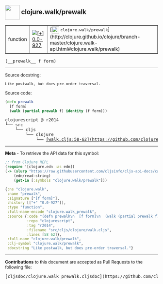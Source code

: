 ## <img width="48px" valign="middle" src="http://i.imgur.com/Hi20huC.png"> clojure.walk/prewalk

 <table border="1">
<tr>

<td>function</td>
<td><a href="https://github.com/cljsinfo/cljs-api-docs/tree/0.0-927"><img valign="middle" alt="[+] 0.0-927" src="https://img.shields.io/badge/+-0.0--927-lightgrey.svg"></a> </td>
<td>
[<img height="24px" valign="middle" src="http://i.imgur.com/1GjPKvB.png"> <samp>clojure.walk/prewalk</samp>](http://clojure.github.io/clojure/branch-master/clojure.walk-api.html#clojure.walk/prewalk)
</td>
</tr>
</table>

 <samp>
(__prewalk__ f form)<br>
</samp>

---




Source docstring:

```
Like postwalk, but does pre-order traversal.
```

Source code:

```clj
(defn prewalk
  [f form]
  (walk (partial prewalk f) identity (f form)))
```

 <pre>
clojurescript @ r2014
└── src
    └── cljs
        └── clojure
            └── <ins>[walk.cljs:58-62](https://github.com/clojure/clojurescript/blob/r2014/src/cljs/clojure/walk.cljs#L58-L62)</ins>
</pre>


---

__Meta__ - To retrieve the API data for this symbol:

```clj
;; from Clojure REPL
(require '[clojure.edn :as edn])
(-> (slurp "https://raw.githubusercontent.com/cljsinfo/cljs-api-docs/catalog/cljs-api.edn")
    (edn/read-string)
    (get-in [:symbols "clojure.walk/prewalk"]))
```

```clj
{:ns "clojure.walk",
 :name "prewalk",
 :signature ["[f form]"],
 :history [["+" "0.0-927"]],
 :type "function",
 :full-name-encode "clojure.walk_prewalk",
 :source {:code "(defn prewalk\n  [f form]\n  (walk (partial prewalk f) identity (f form)))",
          :repo "clojurescript",
          :tag "r2014",
          :filename "src/cljs/clojure/walk.cljs",
          :lines [58 62]},
 :full-name "clojure.walk/prewalk",
 :clj-symbol "clojure.walk/prewalk",
 :docstring "Like postwalk, but does pre-order traversal."}

```

---

__Contributions__ to this document are accepted as Pull Requests to the following file:

 <pre>
[cljsdoc/clojure.walk_prewalk.cljsdoc](https://github.com/cljsinfo/cljs-api-docs/blob/master/cljsdoc/clojure.walk_prewalk.cljsdoc)
</pre>

